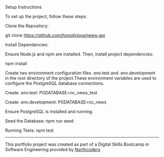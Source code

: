 Setup Instructions

To set up the project, follow these steps:

Clone the Repository:

git clone https://github.com/horodylova/news-api

Install Dependencies:

Ensure Node.js and npm are installed. Then, install project dependencies:

npm install

Create two environment configuration files .env.test and .env.development in the root directory of the project.These environment variables are used to configure the PostgreSQL database connections.

Create .env.test: PGDATABASE=nc_news_test

Create .env.development: PGDATABASE=nc_news

Ensure PostgreSQL is installed and running.

Seed the Database: npm run seed

Running Tests: npm test

--- 

This portfolio project was created as part of a Digital Skills Bootcamp in Software Engineering provided by [Northcoders](https://northcoders.com/)
